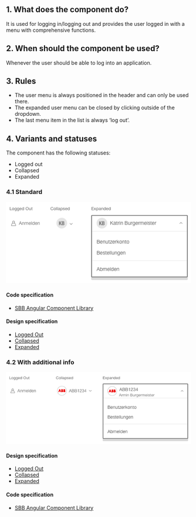 ## 1. What does the component do?
It is used for logging in/logging out and provides the user logged in with a menu with comprehensive functions.

## 2. When should the component be used?
Whenever the user should be able to log into an application.

## 3. Rules
* The user menu is always positioned in the header and can only be used there.
* The expanded user menu can be closed by clicking outside of the dropdown.
* The last menu item in the list is always ‘log out’.

## 4. Variants and statuses
The component has the following statuses:
* Logged out
* Collapsed
* Expanded

### 4.1 Standard
![Image of the user menu component in the standard variant](https://raw.githubusercontent.com/sbb-design-systems/design-system-website-documentation/master/documentation/components/usermenu/images/usermenu_default.png 'class: image')

#### Code specification
* [SBB Angular Component Library](https://sbb-angular.app.sbb.ch/public/components/usermenu)

#### Design specification
* [Logged Out](https://www.sketch.com/s/80f12b3b-58e5-4b4c-98cd-c553bae18db0/a/QJ1gZ8#Inspector)
* [Collapsed](https://www.sketch.com/s/80f12b3b-58e5-4b4c-98cd-c553bae18db0/a/xDQ81A#Inspector)
* [Expanded](https://www.sketch.com/s/80f12b3b-58e5-4b4c-98cd-c553bae18db0/a/EwG12Y#Inspector)

### 4.2 With additional info
![Image of the user menu component with additional text.](https://raw.githubusercontent.com/sbb-design-systems/design-system-website-documentation/master/documentation/components/usermenu/images/usermenu_addinfo.png 'class: image')

#### Design specification
* [Logged Out](https://www.sketch.com/s/80f12b3b-58e5-4b4c-98cd-c553bae18db0/a/j9rRv0#Inspector)
* [Collapsed](https://www.sketch.com/s/80f12b3b-58e5-4b4c-98cd-c553bae18db0/a/dKjaYZ#Inspector)
* [Expanded](https://www.sketch.com/s/80f12b3b-58e5-4b4c-98cd-c553bae18db0/a/zAKMVW#Inspector)

#### Code specification
* [SBB Angular Component Library](https://sbb-angular.app.sbb.ch/public/components/usermenu)









